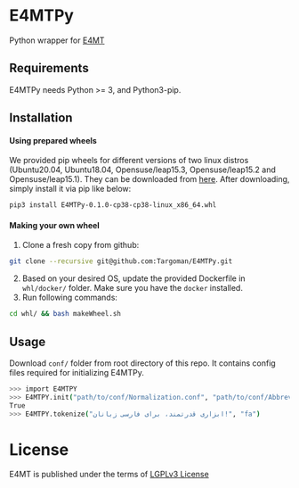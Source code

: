 # E4MTPy
Python wrapper for [E4MT](https://github.com/Targoman/E4MT)

## Requirements
E4MTPy needs Python >= 3, and Python3-pip.
## Installation
#### Using prepared wheels
We provided pip wheels for different versions of two linux distros (Ubuntu20.04, Ubuntu18.04, Opensuse/leap15.3, Opensuse/leap15.2 and Opensuse/leap15.1). They can be downloaded from [here]().
After downloading, simply install it via pip like below:
```bash
pip3 install E4MTPy-0.1.0-cp38-cp38-linux_x86_64.whl
```
#### Making your own wheel

1. Clone a fresh copy from github:
  ```bash
  git clone --recursive git@github.com:Targoman/E4MTPy.git
  ```
2. Based on your desired OS, update the provided Dockerfile in `whl/docker/` folder. Make sure you have the `docker` installed.
3. Run following commands:
  ```bash
  cd whl/ && bash makeWheel.sh
  ```
## Usage
Download `conf/` folder from root directory of this repo. It contains config files required for initializing E4MTPy.
```bash
>>> import E4MTPY
>>> E4MTPY.init("path/to/conf/Normalization.conf", "path/to/conf/Abbreviations.tbl", "path/to/conf/SpellCorrectors/", ["en", "fa"])
True
>>> E4MTPY.tokenize("ابزاری قدرتمند، برای فارسی زبانان!", "fa")                                                                                                   'ابزاری قدرتمند ، برای فارسی زبانان !' 
```
# License
E4MT is published under the terms of [LGPLv3 License](./LICENSE)



